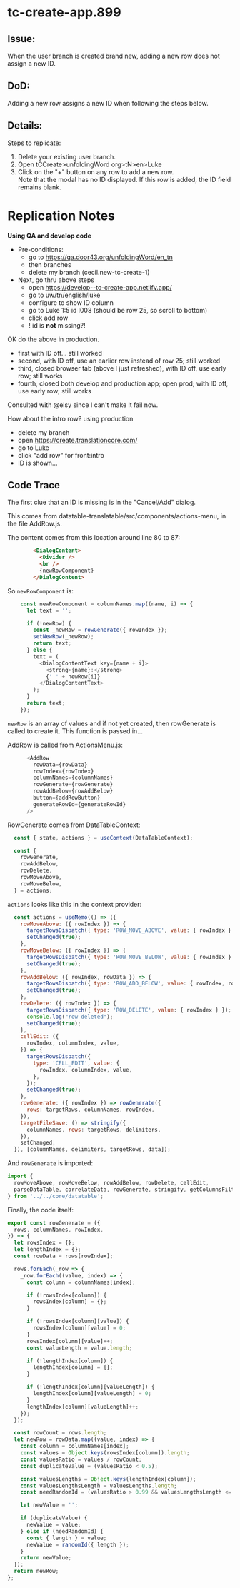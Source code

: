 # tc-create-app.899

## Issue:

When the user branch is created brand new, adding a new row does not assign a new ID.

## DoD:

Adding a new row assigns a new ID when following the steps below.

## Details:

Steps to replicate:

1.  Delete your existing user branch.
2.  Open tCCreate>unfoldingWord org>tN>en>Luke
3.  Click on the "+" button on any row to add a new row.  
    Note that the modal has no ID displayed.
	If this row is added, the ID field remains blank.
	
# Replication Notes

**Using QA and develop code**

- Pre-conditions:
	- go to https://qa.door43.org/unfoldingWord/en_tn
	- then branches
	- delete my branch (cecil.new-tc-create-1)
- Next, go thru above steps
	- open https://develop--tc-create-app.netlify.app/
	- go to uw/tn/english/luke
	- configure to show ID column
	- go to Luke 1:5 id l008 (should be row 25, so scroll to bottom)
	- click add row
	- ! id is **not** missing?!


OK do the above in production.
- first with ID off... still worked
- second, with ID off, use an earlier row instead of row 25; still worked
- third, closed browser tab (above I just refreshed), with ID off, use early row; still works
- fourth, closed both develop and production app; open prod; with ID off, use early row; still works

Consulted with @elsy since I can't make it fail now.

How about the intro row? using production
- delete my branch
- open https://create.translationcore.com/
- go to Luke
- click "add row" for front:intro
- ID is shown...

## Code Trace

The first clue that an ID is missing is in the "Cancel/Add" dialog.

This comes from datatable-translatable/src/components/actions-menu, in the file AddRow.js.

The content comes from this location around line 80 to 87:
```html
        <DialogContent>
          <Divider />
          <br />
          {newRowComponent}
        </DialogContent>
```

So `newRowComponent` is:
```js
    const newRowComponent = columnNames.map((name, i) => {
      let text = '';

      if (!newRow) {
        const _newRow = rowGenerate({ rowIndex });
        setNewRow(_newRow);
        return text;
      } else {
        text = (
          <DialogContentText key={name + i}>
            <strong>{name}:</strong>
            {' ' + newRow[i]}
          </DialogContentText>
        );
      }
      return text;
    });
```

`newRow` is an array of values and if not yet created, then rowGenerate is called to create it. This function is passed in...

AddRow is called from ActionsMenu.js:
```js
      <AddRow
        rowData={rowData}
        rowIndex={rowIndex}
        columnNames={columnNames}
        rowGenerate={rowGenerate}
        rowAddBelow={rowAddBelow}
        button={addRowButton}
        generateRowId={generateRowId}
      />
```

RowGenerate comes from DataTableContext:
```js
  const { state, actions } = useContext(DataTableContext);

  const {
    rowGenerate,
    rowAddBelow,
    rowDelete,
    rowMoveAbove,
    rowMoveBelow,
  } = actions;
```

`actions` looks like this in the context provider:
```js
  const actions = useMemo(() => ({
    rowMoveAbove: ({ rowIndex }) => {
      targetRowsDispatch({ type: 'ROW_MOVE_ABOVE', value: { rowIndex } });
      setChanged(true);
    },
    rowMoveBelow: ({ rowIndex }) => {
      targetRowsDispatch({ type: 'ROW_MOVE_BELOW', value: { rowIndex } });
      setChanged(true);
    },
    rowAddBelow: ({ rowIndex, rowData }) => {
      targetRowsDispatch({ type: 'ROW_ADD_BELOW', value: { rowIndex, rowData } });
      setChanged(true);
    },
    rowDelete: ({ rowIndex }) => {
      targetRowsDispatch({ type: 'ROW_DELETE', value: { rowIndex } });
      console.log("row deleted");
      setChanged(true);
    },
    cellEdit: ({
      rowIndex, columnIndex, value, 
    }) => {
      targetRowsDispatch({
        type: 'CELL_EDIT', value: {
          rowIndex, columnIndex, value, 
        },
      });
      setChanged(true);
    },
    rowGenerate: ({ rowIndex }) => rowGenerate({
      rows: targetRows, columnNames, rowIndex,
    }),
    targetFileSave: () => stringify({
      columnNames, rows: targetRows, delimiters,
    }),
    setChanged,
  }), [columnNames, delimiters, targetRows, data]);

```

And `rowGenerate` is imported:
```js
import {
  rowMoveAbove, rowMoveBelow, rowAddBelow, rowDelete, cellEdit,
  parseDataTable, correlateData, rowGenerate, stringify, getColumnsFilterOptions,
} from '../../core/datatable';
```

Finally, the code itself:
```js
export const rowGenerate = ({
  rows, columnNames, rowIndex,
}) => {
  let rowsIndex = {};
  let lengthIndex = {};
  const rowData = rows[rowIndex];

  rows.forEach(_row => {
    _row.forEach((value, index) => {
      const column = columnNames[index];

      if (!rowsIndex[column]) {
        rowsIndex[column] = {};
      }

      if (!rowsIndex[column][value]) {
        rowsIndex[column][value] = 0;
      }
      rowsIndex[column][value]++;
      const valueLength = value.length;

      if (!lengthIndex[column]) {
        lengthIndex[column] = {};
      }

      if (!lengthIndex[column][valueLength]) {
        lengthIndex[column][valueLength] = 0;
      }
      lengthIndex[column][valueLength]++;
    });
  });

  const rowCount = rows.length;
  let newRow = rowData.map((value, index) => {
    const column = columnNames[index];
    const values = Object.keys(rowsIndex[column]).length;
    const valuesRatio = values / rowCount;
    const duplicateValue = (valuesRatio < 0.5);

    const valuesLengths = Object.keys(lengthIndex[column]);
    const valuesLengthsLength = valuesLengths.length;
    const needRandomId = (valuesRatio > 0.99 && valuesLengthsLength <= 2);

    let newValue = '';

    if (duplicateValue) {
      newValue = value;
    } else if (needRandomId) {
      const { length } = value;
      newValue = randomId({ length });
    }
    return newValue;
  });
  return newRow;
};
```